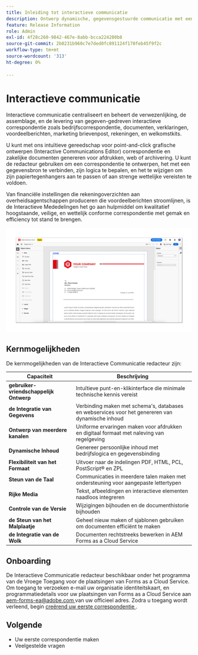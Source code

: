 ```yaml
---
title: Inleiding tot interactieve communicatie
description: Ontwerp dynamische, gegevensgestuurde communicatie met eenvoudige interactieve AEM Forms-communicatie
feature: Release Information
role: Admin
exl-id: 4f28c260-9842-467e-8abb-bcca224280b8
source-git-commit: 2b0231b960c7e7ded0fc891124f170feb45f9f2c
workflow-type: tm+mt
source-wordcount: '313'
ht-degree: 0%

---
```


# Interactieve communicatie

Interactieve communicatie centraliseert en beheert de verwezenlijking, de assemblage, en de levering van gegeven-gedreven interactieve correspondentie zoals bedrijfscorrespondentie, documenten, verklaringen, voordeelberichten, marketing brievenpost, rekeningen, en welkomstkits.

U kunt met ons intuïtieve gereedschap voor point-and-click grafische ontwerpen (Interactive Communications Editor) correspondentie en zakelijke documenten genereren voor afdrukken, web of archivering. U kunt de redacteur gebruiken om een correspondentie te ontwerpen, het met een gegevensbron te verbinden, zijn logica te bepalen, en het te wijzigen om zijn papiertegenhangers aan te passen of aan strenge wettelijke vereisten te voldoen.

Van financiële instellingen die rekeningoverzichten aan overheidsagentschappen produceren die voordeelberichten stroomlijnen, is de Interactieve Mededelingen het go aan hulpmiddel om kwalitatief hoogstaande, veilige, en wettelijk conforme correspondentie met gemak en efficiency tot stand te brengen.


<!--  >[!VIDEO](https://video.tv.adobe.com/v/3444094)

[!VIDEO](https://video.tv.adobe.com/v/3444094/)

 ![Interactive Communication Editor](/help/assets/ic-editor.png)

-->

![ Interactieve Communicatie Redacteur ](/help/forms/assets/ic-editor.png)


## Kernmogelijkheden

De kernmogelijkheden van de Interactieve Communicatie redacteur zijn:

| Capaciteit | Beschrijving |
|------------|-------------|
| **gebruiker-vriendschappelijk Ontwerp** | Intuïtieve punt-en-klikinterface die minimale technische kennis vereist |
| **de Integratie van Gegevens** | Verbinding maken met schema&#39;s, databases en webservices voor het genereren van dynamische inhoud |
| **Ontwerp van meerdere kanalen** | Uniforme ervaringen maken voor afdrukken en digitaal formaat met naleving van regelgeving |
| **Dynamische Inhoud** | Genereer persoonlijke inhoud met bedrijfslogica en gegevensbinding |
| **Flexibiliteit van het Formaat** | Uitvoer naar de indelingen PDF, HTML, PCL, PostScript® en ZPL |
| **Steun van de Taal** | Communicaties in meerdere talen maken met ondersteuning voor aangepaste lettertypen |
| **Rijke Media** | Tekst, afbeeldingen en interactieve elementen naadloos integreren |
| **Controle van de Versie** | Wijzigingen bijhouden en de documenthistorie bijhouden |
| **de Steun van het Malplaatje** | Geheel nieuw maken of sjablonen gebruiken om documenten efficiënt te maken |
| **de Integratie van de Wolk** | Documenten rechtstreeks bewerken in AEM Forms as a Cloud Service |


## Onboarding

De Interactieve Communicatie redacteur beschikbaar onder het programma van de Vroege Toegang voor de plaatsingen van Forms as a Cloud Service. Om toegang te verzoeken e-mail uw organisatie identiteitskaart, en programmatiedetails voor uw plaatsingen van Forms as a Cloud Service aan [ aem-forms-ea@adobe.com ](mailto:aem-forms-ea@adobe.com) van uw officieel adres. Zodra u toegang wordt verleend, begin [ creërend uw eerste correspondentie ](https://video.tv.adobe.com/v/3444094/).


## Volgende

* Uw eerste correspondentie maken
* Veelgestelde vragen

<!-- 
* Familiarize yourself with terminology and concepts
* Walkthrough of interactive communications editor
* Create a fragment
* Preview and test a correspondence

-->
